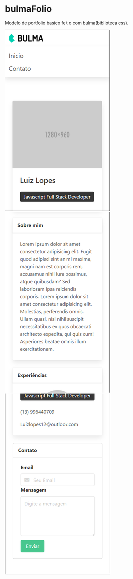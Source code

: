 # bulmaFolio
 Modelo de portfolio basico feit o com bulma(biblioteca css).
 
![](https://github.com/luizlopes12/bulmaFolio/blob/main/Screenshot_1.png)
![](https://github.com/luizlopes12/bulmaFolio/blob/main/Screenshot_2.png)![](https://github.com/luizlopes12/bulmaFolio/blob/main/Screenshot_3.png)


